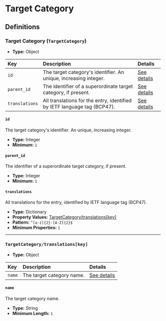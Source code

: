 # Target Category

## Definitions

### <a name="TargetCategory"></a> Target Category (`TargetCategory`)

- **Type:** Object

Key | Description | Details
:-- | :-- | :--
`id` | The target category's identifier. An unique, increasing integer. | <a href="#TargetCategory/id">See details</a>
`parent_id` | The identifier of a superordinate target category, if present. | <a href="#TargetCategory/parent_id">See details</a>
`translations` | All translations for the entry, identified by IETF language tag (BCP47). | <a href="#TargetCategory/translations">See details</a>

#### <a name="TargetCategory/id"></a> `id`

The target category's identifier. An unique, increasing integer.

- **Type:** Integer
- **Minimum:** `1`

#### <a name="TargetCategory/parent_id"></a> `parent_id`

The identifier of a superordinate target category, if present.

- **Type:** Integer
- **Minimum:** `1`

#### <a name="TargetCategory/translations"></a> `translations`

All translations for the entry, identified by IETF language tag (BCP47).

- **Type:** Dictionary
- **Property Values:** <a href="#TargetCategory/translations[key]">TargetCategory/translations[key]</a>
- **Pattern:** `^[a-z]{2}-[A-Z]{2}$`
- **Minimum Properties:** `1`

---

### <a name="TargetCategory/translations[key]"></a> `TargetCategory/translations[key]`

- **Type:** Object

Key | Description | Details
:-- | :-- | :--
`name` | The target category name. | <a href="#TargetCategory/translations[key]/name">See details</a>

#### <a name="TargetCategory/translations[key]/name"></a> `name`

The target category name.

- **Type:** String
- **Minimum Length:** `1`
